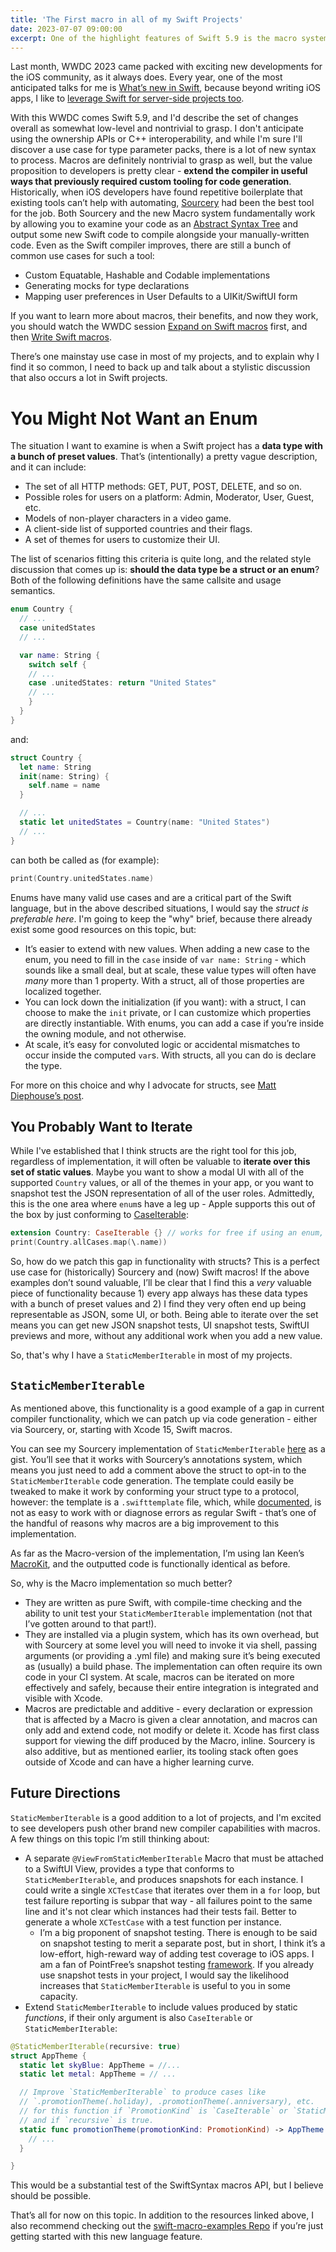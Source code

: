 ```yaml
---
title: 'The First macro in all of my Swift Projects'
date: 2023-07-07 09:00:00
excerpt: One of the highlight features of Swift 5.9 is the macro system. There’s one macro in particular that I am excited about adopting in a variety of projects.
---
```


Last month, WWDC 2023 came packed with exciting new developments for the iOS community, as it always does. Every year, one of the most anticipated talks for me is [What’s new in Swift](https://developer.apple.com/videos/play/wwdc2023/10164/), because beyond writing iOS apps, I like to [leverage Swift for server-side projects too](https://vapor.codes).

With this WWDC comes Swift 5.9, and I'd describe the set of changes overall as somewhat low-level and nontrivial to grasp. I don't anticipate using the ownership APIs or C++ interoperability, and while I'm sure I'll discover a use case for type parameter packs, there is a lot of new syntax to process. Macros are definitely nontrivial to grasp as well, but the value proposition to developers is pretty clear - **extend the compiler in useful ways that previously required custom tooling for code generation**. Historically, when iOS developers have found repetitive boilerplate that existing tools can’t help with automating, [Sourcery](https://github.com/krzysztofzablocki/Sourcery) had been the best tool for the job. Both Sourcery and the new Macro system fundamentally work by allowing you to examine your code as an [Abstract Syntax Tree](https://en.wikipedia.org/wiki/Abstract_syntax_tree) and output some new Swift code to compile alongside your manually-written code. Even as the Swift compiler improves, there are still a bunch of common use cases for such a tool:
* Custom Equatable, Hashable and Codable implementations
* Generating mocks for type declarations
* Mapping user preferences in User Defaults to a UIKit/SwiftUI form

If you want to learn more about macros, their benefits, and now they work, you should watch the WWDC session [Expand on Swift macros](https://developer.apple.com/videos/play/wwdc2023/10167) first, and then [Write Swift macros](https://developer.apple.com/videos/play/wwdc2023/10166/).

There’s one mainstay use case in most of my projects, and to explain why I find it so common, I need to back up and talk about a stylistic discussion that also occurs a lot in Swift projects.

# You Might Not Want an Enum

The situation I want to examine is when a Swift project has a **data type with a bunch of preset values**. That’s (intentionally) a pretty vague description, and it can include:
* The set of all HTTP methods: GET, PUT, POST, DELETE, and so on.
* Possible roles for users on a platform: Admin, Moderator, User, Guest, etc.
* Models of non-player characters in a video game.
* A client-side list of supported countries and their flags.
* A set of themes for users to customize their UI.

The list of scenarios fitting this criteria is quite long, and the related style discussion that comes up is: **should the data type be a struct or an enum**? Both of the following definitions have the same callsite and usage semantics.
```swift
enum Country {
  // ...
  case unitedStates
  // ...

  var name: String {
    switch self {
    // ...
    case .unitedStates: return "United States"
    // ...
    }
  }
}
```
and:
```swift
struct Country {
  let name: String
  init(name: String) {
    self.name = name
  }

  // ...
  static let unitedStates = Country(name: "United States")
  // ...
}
```
can both be called as (for example):
```swift
print(Country.unitedStates.name)
```
Enums have many valid use cases and are a critical part of the Swift language, but in the above described situations, I would say the *struct is preferable here*. I'm going to keep the "why" brief, because there already exist some good resources on this topic, but:
* It’s easier to extend with new values. When adding a new case to the enum, you need to fill in the `case` inside of `var name: String` - which sounds like a small deal, but at scale, these value types will often have _many_ more than 1 property. With a struct, all of those properties are localized together.
* You can lock down the initialization (if you want): with a struct, I can choose to make the `init` private, or I can customize which properties are directly instantiable. With enums, you can add a case if you’re inside the owning module, and not otherwise.
* At scale, it’s easy for convoluted logic or accidental mismatches to occur inside the computed `var`s. With structs, all you can do is declare the type.

For more on this choice and why I advocate for structs, see [Matt Diephouse’s post](https://matt.diephouse.com/2017/12/when-not-to-use-an-enum/).

## You Probably Want to Iterate

While I've established that I think structs are the right tool for this job, regardless of implementation, it will often be valuable to **iterate over this set of static values**. Maybe you want to show a modal UI with all of the supported `Country` values, or all of the themes in your app, or you want to snapshot test the JSON representation of all of the user roles. Admittedly, this is the one area where `enum`s have a leg up - Apple supports this out of the box by just conforming to [CaseIterable](https://developer.apple.com/documentation/swift/caseiterable):
```swift
extension Country: CaseIterable {} // works for free if using an enum, not for a struct!
print(Country.allCases.map(\.name))
```
So, how do we patch this gap in functionality with structs? This is a perfect use case for (historically) Sourcery and (now) Swift macros! If the above examples don’t sound valuable, I’ll be clear that I find this a _very_ valuable piece of functionality because 1) every app always has these data types with a bunch of preset values and 2) I find they very often end up being representable as JSON, some UI, or both. Being able to iterate over the set means you can get new JSON snapshot tests, UI snapshot tests, SwiftUI previews and more, without any additional work when you add a new value.

So, that's why I have a `StaticMemberIterable` in most of my projects.

## `StaticMemberIterable`

As mentioned above, this functionality is a good example of a gap in current compiler functionality, which we can patch up via code generation - either via Sourcery, or, starting with Xcode 15, Swift macros.

You can see my Sourcery implementation of `StaticMemberIterable` [here](https://gist.github.com/nevillco/aec0c67a7457a99fb220336614bc8184) as a gist. You’ll see that it works with Sourcery’s annotations system, which means you just need to add a comment above the struct to opt-in to the `StaticMemberIterable` code generation. The template could easily be tweaked to make it work by conforming your struct type to a protocol, however: the template is a `.swifttemplate` file, which, while [documented](https://github.com/krzysztofzablocki/Sourcery/blob/master/guides/Writing%20templates.md#swift-templates), is not as easy to work with or diagnose errors as regular Swift - that’s one of the handful of reasons why macros are a big improvement to this implementation.

As far as the Macro-version of the implementation, I’m using Ian Keen’s [MacroKit](https://github.com/IanKeen/MacroKit), and the outputted code is functionally identical as before.

So, why is the Macro implementation so much better?
* They are written as pure Swift, with compile-time checking and the ability to unit test your `StaticMemberIterable` implementation (not that I’ve gotten around to that part!). 
* They are installed via a plugin system, which has its own overhead, but with Sourcery at some level you will need to invoke it via shell, passing arguments (or providing a .yml file) and making sure it’s being executed as (usually) a build phase. The implementation can often require its own code in your CI system. At scale, macros can be iterated on more effectively and safely, because their entire integration is integrated and visible with Xcode.
* Macros are predictable and additive - every declaration or expression that is affected by a Macro is given a clear annotation, and macros can only add and extend code, not modify or delete it. Xcode has first class support for viewing the diff produced by the Macro, inline. Sourcery is also additive, but as mentioned earlier, its tooling stack often goes outside of Xcode and can have a higher learning curve.

## Future Directions

`StaticMemberIterable` is a good addition to a lot of projects, and I'm excited to see developers push other brand new compiler capabilities with macros. A few things on this topic I’m still thinking about:
* A separate `@ViewFromStaticMemberIterable` Macro that must be attached to a SwiftUI View, provides a type that conforms to `StaticMemberIterable`, and produces snapshots for each instance. I could write a single `XCTestCase` that iterates over them in a `for` loop, but test failure reporting is subpar that way - all failures point to the same line and it's not clear which instances had their tests fail. Better to generate a whole `XCTestCase` with a test function per instance.
    * I’m a big proponent of snapshot testing. There is enough to be said on snapshot testing to merit a separate post, but in short, I think it’s a low-effort, high-reward way of adding test coverage to iOS apps. I am a fan of PointFree’s snapshot testing [framework](https://github.com/pointfreeco/swift-snapshot-testing). If you already use snapshot tests in your project, I would say the likelihood increases that `StaticMemberIterable` is useful to you in some capacity.
* Extend `StaticMemberIterable` to include values produced by static _functions_, if their only argument is also `CaseIterable` or `StaticMemberIterable`:

```swift
@StaticMemberIterable(recursive: true)
struct AppTheme {
  static let skyBlue: AppTheme = //...
  static let metal: AppTheme = // ...

  // Improve `StaticMemberIterable` to produce cases like
  // `.promotionTheme(.holiday), .promotionTheme(.anniversary), etc.
  // for this function if `PromotionKind` is `CaseIterable` or `StaticMemberIterable`,
  // and if `recursive` is true.
  static func promotionTheme(promotionKind: PromotionKind) -> AppTheme {
    // ...
  }

}
```

This would be a substantial test of the SwiftSyntax macros API, but I believe should be possible.

That’s all for now on this topic. In addition to the resources linked above, I also recommend checking out the [swift-macro-examples Repo](https://github.com/DougGregor/swift-macro-examples) if you’re just getting started with this new language feature.
